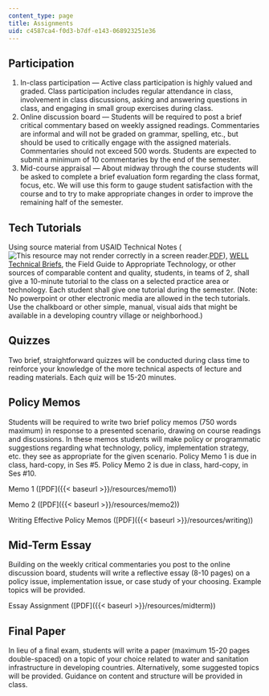 ```yaml
---
content_type: page
title: Assignments
uid: c4587ca4-f0d3-b7df-e143-068923251e36
---
```


Participation
-------------

1.  In-class participation — Active class participation is highly valued and graded. Class participation includes regular attendance in class, involvement in class discussions, asking and answering questions in class, and engaging in small group exercises during class.
2.  Online discussion board — Students will be required to post a brief critical commentary based on weekly assigned readings. Commentaries are informal and will not be graded on grammar, spelling, etc., but should be used to critically engage with the assigned materials. Commentaries should not exceed 500 words. Students are expected to submit a minimum of 10 commentaries by the end of the semester.
3.  Mid-course appraisal — About midway through the course students will be asked to complete a brief evaluation form regarding the class format, focus, etc. We will use this form to gauge student satisfaction with the course and to try to make appropriate changes in order to improve the remaining half of the semester.

Tech Tutorials
--------------

Using source material from USAID Technical Notes (![This resource may not render correctly in a screen reader.](/images/inacessible.gif)[PDF](http://pdf.usaid.gov/pdf_docs/pbaab555.pdf)), [WELL Technical Briefs](https://www.lboro.ac.uk/orgs/well/resources/technical-briefs/technical-briefs.htm), the Field Guide to Appropriate Technology, or other sources of comparable content and quality, students, in teams of 2, shall give a 10-minute tutorial to the class on a selected practice area or technology. Each student shall give one tutorial during the semester. (Note: No powerpoint or other electronic media are allowed in the tech tutorials. Use the chalkboard or other simple, manual, visual aids that might be available in a developing country village or neighborhood.)

Quizzes
-------

Two brief, straightforward quizzes will be conducted during class time to reinforce your knowledge of the more technical aspects of lecture and reading materials. Each quiz will be 15-20 minutes.

Policy Memos
------------

Students will be required to write two brief policy memos (750 words maximum) in response to a presented scenario, drawing on course readings and discussions. In these memos students will make policy or programmatic suggestions regarding what technology, policy, implementation strategy, etc. they see as appropriate for the given scenario. Policy Memo 1 is due in class, hard-copy, in Ses #5. Policy Memo 2 is due in class, hard-copy, in Ses #10.

Memo 1 ([PDF]({{< baseurl >}}/resources/memo1))

Memo 2 ([PDF]({{< baseurl >}}/resources/memo2))

Writing Effective Policy Memos ([PDF]({{< baseurl >}}/resources/writing))

Mid-Term Essay
--------------

Building on the weekly critical commentaries you post to the online discussion board, students will write a reflective essay (8-10 pages) on a policy issue, implementation issue, or case study of your choosing. Example topics will be provided.

Essay Assignment ([PDF]({{< baseurl >}}/resources/midterm))

Final Paper
-----------

In lieu of a final exam, students will write a paper (maximum 15-20 pages double-spaced) on a topic of your choice related to water and sanitation infrastructure in developing countries. Alternatively, some suggested topics will be provided. Guidance on content and structure will be provided in class.